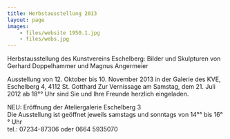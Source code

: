 ```yaml
---
title: Herbstausstellung 2013
layout: page
images:
    - files/website 1950.1.jpg
    - files/webs.jpg
---
```


Herbstausstellung des Kunstvereins Eschelberg: Bilder und Skulpturen von Gerhard Doppelhammer und Magnus Angermeier

Ausstellung von 12. Oktober bis 10. November 2013 in der Galerie des KVE, Eschelberg 4, 4112 St. Gotthard
Zur Vernissage am Samstag, dem 21. Juli 2012 ab 18°° Uhr sind Sie und Ihre Freunde herzlich eingeladen.

NEU: Eröffnung der Ateliergalerie Eschelberg 3  
Die Ausstellung ist geöffnet jeweils samstags und sonntags von 14°° bis 16°° Uhr  
tel.: 07234-87306 oder 0664 5935070 


